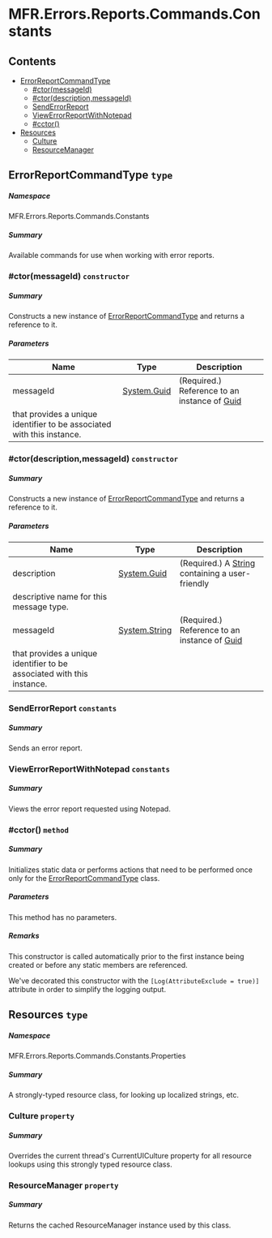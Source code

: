 <a name='assembly'></a>
# MFR.Errors.Reports.Commands.Constants

## Contents

- [ErrorReportCommandType](#T-MFR-Errors-Reports-Commands-Constants-ErrorReportCommandType 'MFR.Errors.Reports.Commands.Constants.ErrorReportCommandType')
  - [#ctor(messageId)](#M-MFR-Errors-Reports-Commands-Constants-ErrorReportCommandType-#ctor-System-Guid- 'MFR.Errors.Reports.Commands.Constants.ErrorReportCommandType.#ctor(System.Guid)')
  - [#ctor(description,messageId)](#M-MFR-Errors-Reports-Commands-Constants-ErrorReportCommandType-#ctor-System-Guid,System-String- 'MFR.Errors.Reports.Commands.Constants.ErrorReportCommandType.#ctor(System.Guid,System.String)')
  - [SendErrorReport](#F-MFR-Errors-Reports-Commands-Constants-ErrorReportCommandType-SendErrorReport 'MFR.Errors.Reports.Commands.Constants.ErrorReportCommandType.SendErrorReport')
  - [ViewErrorReportWithNotepad](#F-MFR-Errors-Reports-Commands-Constants-ErrorReportCommandType-ViewErrorReportWithNotepad 'MFR.Errors.Reports.Commands.Constants.ErrorReportCommandType.ViewErrorReportWithNotepad')
  - [#cctor()](#M-MFR-Errors-Reports-Commands-Constants-ErrorReportCommandType-#cctor 'MFR.Errors.Reports.Commands.Constants.ErrorReportCommandType.#cctor')
- [Resources](#T-MFR-Errors-Reports-Commands-Constants-Properties-Resources 'MFR.Errors.Reports.Commands.Constants.Properties.Resources')
  - [Culture](#P-MFR-Errors-Reports-Commands-Constants-Properties-Resources-Culture 'MFR.Errors.Reports.Commands.Constants.Properties.Resources.Culture')
  - [ResourceManager](#P-MFR-Errors-Reports-Commands-Constants-Properties-Resources-ResourceManager 'MFR.Errors.Reports.Commands.Constants.Properties.Resources.ResourceManager')

<a name='T-MFR-Errors-Reports-Commands-Constants-ErrorReportCommandType'></a>
## ErrorReportCommandType `type`

##### Namespace

MFR.Errors.Reports.Commands.Constants

##### Summary

Available commands for use when working with error reports.

<a name='M-MFR-Errors-Reports-Commands-Constants-ErrorReportCommandType-#ctor-System-Guid-'></a>
### #ctor(messageId) `constructor`

##### Summary

Constructs a new instance of
[ErrorReportCommandType](#T-MFR-Errors-Reports-Commands-Constants-ErrorReportCommandType 'MFR.Errors.Reports.Commands.Constants.ErrorReportCommandType')
and returns a
reference to it.

##### Parameters

| Name | Type | Description |
| ---- | ---- | ----------- |
| messageId | [System.Guid](http://msdn.microsoft.com/query/dev14.query?appId=Dev14IDEF1&l=EN-US&k=k:System.Guid 'System.Guid') | (Required.) Reference to an instance of [Guid](http://msdn.microsoft.com/query/dev14.query?appId=Dev14IDEF1&l=EN-US&k=k:System.Guid 'System.Guid')
that provides a unique identifier to be associated with this instance. |

<a name='M-MFR-Errors-Reports-Commands-Constants-ErrorReportCommandType-#ctor-System-Guid,System-String-'></a>
### #ctor(description,messageId) `constructor`

##### Summary

Constructs a new instance of
[ErrorReportCommandType](#T-MFR-Errors-Reports-Commands-Constants-ErrorReportCommandType 'MFR.Errors.Reports.Commands.Constants.ErrorReportCommandType')
and returns a
reference to it.

##### Parameters

| Name | Type | Description |
| ---- | ---- | ----------- |
| description | [System.Guid](http://msdn.microsoft.com/query/dev14.query?appId=Dev14IDEF1&l=EN-US&k=k:System.Guid 'System.Guid') | (Required.) A [String](http://msdn.microsoft.com/query/dev14.query?appId=Dev14IDEF1&l=EN-US&k=k:System.String 'System.String') containing a user-friendly
descriptive name for this message type. |
| messageId | [System.String](http://msdn.microsoft.com/query/dev14.query?appId=Dev14IDEF1&l=EN-US&k=k:System.String 'System.String') | (Required.) Reference to an instance of [Guid](http://msdn.microsoft.com/query/dev14.query?appId=Dev14IDEF1&l=EN-US&k=k:System.Guid 'System.Guid')
that provides a unique identifier to be associated with this instance. |

<a name='F-MFR-Errors-Reports-Commands-Constants-ErrorReportCommandType-SendErrorReport'></a>
### SendErrorReport `constants`

##### Summary

Sends an error report.

<a name='F-MFR-Errors-Reports-Commands-Constants-ErrorReportCommandType-ViewErrorReportWithNotepad'></a>
### ViewErrorReportWithNotepad `constants`

##### Summary

Views the error report requested using Notepad.

<a name='M-MFR-Errors-Reports-Commands-Constants-ErrorReportCommandType-#cctor'></a>
### #cctor() `method`

##### Summary

Initializes static data or performs actions that need to be performed once only
for the
[ErrorReportCommandType](#T-MFR-Errors-Reports-Commands-Constants-ErrorReportCommandType 'MFR.Errors.Reports.Commands.Constants.ErrorReportCommandType')
class.

##### Parameters

This method has no parameters.

##### Remarks

This constructor is called automatically prior to the first instance being
created or before any static members are referenced.



We've decorated this constructor with the `[Log(AttributeExclude = true)]`
attribute in order to simplify the logging output.

<a name='T-MFR-Errors-Reports-Commands-Constants-Properties-Resources'></a>
## Resources `type`

##### Namespace

MFR.Errors.Reports.Commands.Constants.Properties

##### Summary

A strongly-typed resource class, for looking up localized strings, etc.

<a name='P-MFR-Errors-Reports-Commands-Constants-Properties-Resources-Culture'></a>
### Culture `property`

##### Summary

Overrides the current thread's CurrentUICulture property for all
  resource lookups using this strongly typed resource class.

<a name='P-MFR-Errors-Reports-Commands-Constants-Properties-Resources-ResourceManager'></a>
### ResourceManager `property`

##### Summary

Returns the cached ResourceManager instance used by this class.
